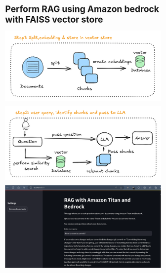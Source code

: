 # Perform RAG using Amazon bedrock with FAISS vector store


![alt text](image.png)


![alt text](image-1.png)

![alt text](image-2.png)